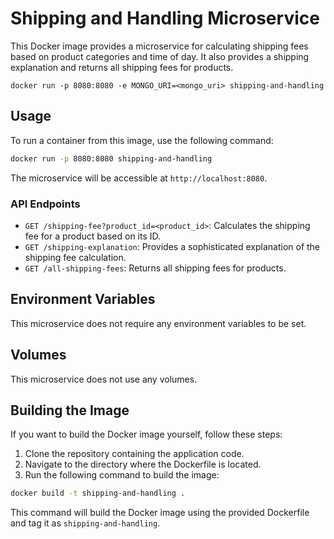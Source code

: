 # Shipping and Handling Microservice

This Docker image provides a microservice for calculating shipping fees based on product categories and time of day. It also provides a shipping explanation and returns all shipping fees for products.

```
docker run -p 8080:8080 -e MONGO_URI=<mongo_uri> shipping-and-handling
```

## Usage

To run a container from this image, use the following command:

```bash
docker run -p 8080:8080 shipping-and-handling
```

The microservice will be accessible at `http://localhost:8080`.

### API Endpoints

- `GET /shipping-fee?product_id=<product_id>`: Calculates the shipping fee for a product based on its ID.
- `GET /shipping-explanation`: Provides a sophisticated explanation of the shipping fee calculation.
- `GET /all-shipping-fees`: Returns all shipping fees for products.

## Environment Variables

This microservice does not require any environment variables to be set.

## Volumes

This microservice does not use any volumes.

## Building the Image

If you want to build the Docker image yourself, follow these steps:

1. Clone the repository containing the application code.
2. Navigate to the directory where the Dockerfile is located.
3. Run the following command to build the image:

```bash
docker build -t shipping-and-handling .
```

This command will build the Docker image using the provided Dockerfile and tag it as `shipping-and-handling`.
